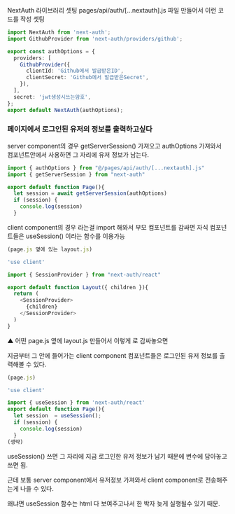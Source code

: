 NextAuth 라이브러리 셋팅
pages/api/auth/[...nextauth].js 파일 만들어서 이런 코드를 작성 셋팅

```ts
import NextAuth from 'next-auth';
import GithubProvider from 'next-auth/providers/github';

export const authOptions = {
  providers: [
    GithubProvider({
      clientId: 'Github에서 발급받은ID',
      clientSecret: 'Github에서 발급받은Secret',
    }),
  ],
  secret: 'jwt생성시쓰는암호',
};
export default NextAuth(authOptions);
```

### 페이지에서 로그인된 유저의 정보를 출력하고싶다

server component의 경우
getServerSession() 가져오고 authOptions 가져와서 컴포넌트안에서 사용하면 그 자리에 유저 정보가 남는다.

```ts
import { authOptions } from "@/pages/api/auth/[...nextauth].js"
import { getServerSession } from "next-auth"

export default function Page(){
  let session = await getServerSession(authOptions)
  if (session) {
    console.log(session)
  }
```

client component의 경우
<SessionProvider>라는걸 import 해와서 부모 컴포넌트를 감싸면 자식 컴포넌트들은 useSession() 이라는 함수를 이용가능

```ts
(page.js 옆에 있는 layout.js)

'use client'

import { SessionProvider } from "next-auth/react"

export default function Layout({ children }){
  return (
    <SessionProvider>
      {children}
    </SessionProvider>
  )
}
```

▲ 어떤 page.js 옆에 layout.js 만들어서 이렇게 <SessionProvider>로 감싸놓으면

지금부터 그 안에 들어가는 client component 컴포넌트들은 로그인된 유저 정보를 출력해볼 수 있다.

```ts
(page.js)

'use client'

import { useSession } from 'next-auth/react'
export default function Page(){
  let session  = useSession();
  if (session) {
    console.log(session)
  }
(생략)
```

useSession() 쓰면 그 자리에 지금 로그인한 유저 정보가 남기 때문에 변수에 담아놓고 쓰면 됨.

근데 보통 server component에서 유저정보 가져와서 client component로 전송해주는게 나을 수 있다.

왜냐면 useSession 함수는 html 다 보여주고나서 한 박자 늦게 실행될수 있기 때문.
